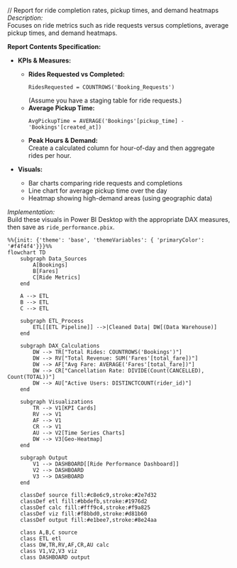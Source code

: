 // Report for ride completion rates, pickup times, and demand heatmaps
*Description:*  
Focuses on ride metrics such as ride requests versus completions, average pickup times, and demand heatmaps.

**Report Contents Specification:**

- **KPIs & Measures:**  
  - **Rides Requested vs Completed:**  
    ```DAX
    RidesRequested = COUNTROWS('Booking_Requests')
    ```
    (Assume you have a staging table for ride requests.)  
  - **Average Pickup Time:**  
    ```DAX
    AvgPickupTime = AVERAGE('Bookings'[pickup_time] - 'Bookings'[created_at])
    ```
  - **Peak Hours & Demand:**  
    Create a calculated column for hour-of-day and then aggregate rides per hour.
  
- **Visuals:**  
  - Bar charts comparing ride requests and completions  
  - Line chart for average pickup time over the day  
  - Heatmap showing high-demand areas (using geographic data)

*Implementation:*  
Build these visuals in Power BI Desktop with the appropriate DAX measures, then save as `ride_performance.pbix`.

```mermaid
%%{init: {'theme': 'base', 'themeVariables': { 'primaryColor': '#f4f4f4'}}}%%
flowchart TD
    subgraph Data_Sources
        A[Bookings]
        B[Fares]
        C[Ride Metrics]
    end

    A --> ETL
    B --> ETL
    C --> ETL

    subgraph ETL_Process
        ETL[[ETL Pipeline]] -->|Cleaned Data| DW[(Data Warehouse)]
    end

    subgraph DAX_Calculations
        DW --> TR["Total Rides: COUNTROWS('Bookings')"]
        DW --> RV["Total Revenue: SUM('Fares'[total_fare])"]
        DW --> AF["Avg Fare: AVERAGE('Fares'[total_fare])"]
        DW --> CR["Cancellation Rate: DIVIDE(Count(CANCELLED), Count(TOTAL))"]
        DW --> AU["Active Users: DISTINCTCOUNT(rider_id)"]
    end

    subgraph Visualizations
        TR --> V1[KPI Cards]
        RV --> V1
        AF --> V1
        CR --> V1
        AU --> V2[Time Series Charts]
        DW --> V3[Geo-Heatmap]
    end

    subgraph Output
        V1 --> DASHBOARD[[Ride Performance Dashboard]]
        V2 --> DASHBOARD
        V3 --> DASHBOARD
    end

    classDef source fill:#c8e6c9,stroke:#2e7d32
    classDef etl fill:#bbdefb,stroke:#1976d2
    classDef calc fill:#fff9c4,stroke:#f9a825
    classDef viz fill:#f8bbd0,stroke:#d81b60
    classDef output fill:#e1bee7,stroke:#8e24aa

    class A,B,C source
    class ETL etl
    class DW,TR,RV,AF,CR,AU calc
    class V1,V2,V3 viz
    class DASHBOARD output
```
